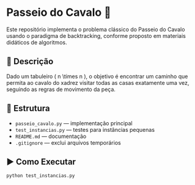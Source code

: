# Passeio do Cavalo 🐴

Este repositório implementa o problema clássico do Passeio do Cavalo usando o paradigma de backtracking, conforme proposto em materiais didáticos de algoritmos.

## 📘 Descrição

Dado um tabuleiro \( n \times n \), o objetivo é encontrar um caminho que permita ao cavalo do xadrez visitar todas as casas exatamente uma vez, seguindo as regras de movimento da peça.

## 📁 Estrutura

- `passeio_cavalo.py` — implementação principal
- `test_instancias.py` — testes para instâncias pequenas
- `README.md` — documentação
- `.gitignore` — exclui arquivos temporários

## ▶️ Como Executar

```bash
python test_instancias.py

